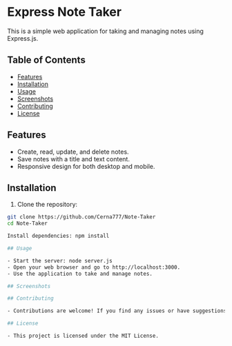 # Express Note Taker

This is a simple web application for taking and managing notes using Express.js.

## Table of Contents

- [Features](#features)
- [Installation](#installation)
- [Usage](#usage)
- [Screenshots](#screenshots)
- [Contributing](#contributing)
- [License](#license)

## Features

- Create, read, update, and delete notes.
- Save notes with a title and text content.
- Responsive design for both desktop and mobile.

## Installation

1. Clone the repository:

```bash
git clone https://github.com/Cerna777/Note-Taker
cd Note-Taker

Install dependencies: npm install

## Usage

- Start the server: node server.js
- Open your web browser and go to http://localhost:3000.
- Use the application to take and manage notes.

## Screenshots

## Contributing

- Contributions are welcome! If you find any issues or have suggestions for improvement, please open an issue or create a pull request.

## License

- This project is licensed under the MIT License.
